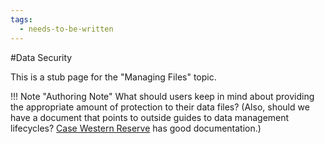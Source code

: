 ```yaml
---
tags:
  - needs-to-be-written
---
```

#Data Security

This is a stub page for the "Managing Files" topic.


!!! Note "Authoring Note"
    What should users keep in mind about providing the appropriate amount of protection to their data files? (Also, should we have a document that points to outside guides to data management lifecycles? [Case Western Reserve](https://case.edu/researchdata/research-data-lifecycle-guide/project-close-out/nih-policy-data-management-and-sharing) has good documentation.)

